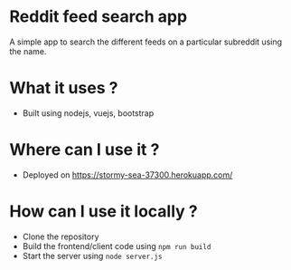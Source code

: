 # Reddit feed search app
A simple app to search the different feeds on a particular subreddit using the name.

# What it uses ?
- Built using nodejs, vuejs, bootstrap

# Where can I use it ?
- Deployed on https://stormy-sea-37300.herokuapp.com/

# How can I use it locally ?
- Clone the repository
- Build the frontend/client code using `npm run build`
- Start the server using `node server.js`
